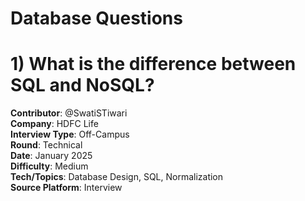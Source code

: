 # Database Questions

# 1) What is the difference between SQL and NoSQL?

**Contributor**: @SwatiSTiwari  
**Company**: HDFC Life  
**Interview Type**: Off-Campus  
**Round**: Technical  
**Date**: January 2025  
**Difficulty**: Medium  
**Tech/Topics**: Database Design, SQL, Normalization  
**Source Platform**: Interview


